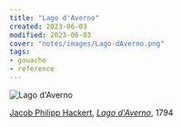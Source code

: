 ```yaml
---
title: "Lago d'Averno"
created: 2023-06-03
modified: 2023-06-03
cover: "notes/images/Lago-dAverno.png"
tags:
- gouache
- reference
---
```


![Lago d'Averno](static/images/Lago-dAverno.png)

[Jacob Philipp Hackert](https://en.wikipedia.org/wiki/Jacob_Philipp_Hackert "Jacob Philipp Hackert"), _[Lago d'Averno](https://en.wikipedia.org/wiki/Lago_d%27Averno "Lago d'Averno")_, 1794